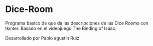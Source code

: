 # Dice-Room

Programa basico de que da las descripciones de las Dice Rooms con tkinter.
Basado en el videojuego The Binding of Isaac.

Desarrollado por Pablo agustín Ruiz
